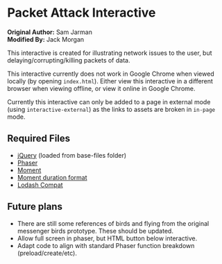 # Packet Attack Interactive

**Original Author:** Sam Jarman  
**Modified By:** Jack Morgan

This interactive is created for illustrating network issues to the user, but delaying/corrupting/killing packets of data.

This interactive currently does not work in Google Chrome when viewed locally (by opening `index.html`). Either view this interactive in a different browser when viewing offline, or view it online in Google Chrome.

Currently this interactive can only be added to a page in external mode (using `interactive-external`) as the links to assets are broken in `in-page` mode.

## Required Files

- [jQuery](https://jquery.com/) (loaded from base-files folder)
- [Phaser](https://github.com/photonstorm/phaser)
- [Moment](http://momentjs.com/)
- [Moment duration format](https://github.com/jsmreese/moment-duration-format)
- [Lodash Compat](https://github.com/lodash/lodash-compat)

## Future plans

- There are still some references of birds and
  flying from the original messenger birds
  prototype. These should be updated.
- Allow full screen in phaser, but HTML button
  below interactive.
- Adapt code to align with standard Phaser
  function breakdown (preload/create/etc).

